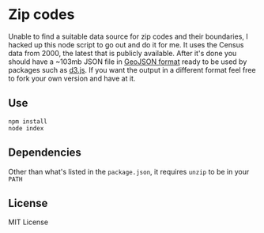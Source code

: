 # Zip codes

Unable to find a suitable data source for zip codes and their boundaries, I hacked up this node script to go out and do it for me. It uses the Census data from 2000, the latest that is publicly available. After it's done you should have a ~103mb JSON file in [GeoJSON format](http://www.geojson.org) ready to be used by packages such as [d3.js](http://d3js.org). If you want the output in a different format feel free to fork your own version and have at it.

## Use

    npm install
    node index

## Dependencies

Other than what's listed in the `package.json`, it requires `unzip` to be in your `PATH`

## License

MIT License
